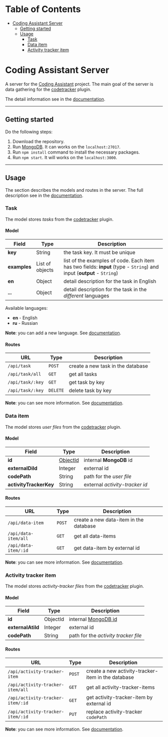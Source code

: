 # Table of Contents

- [Coding Assistant Server](#coding-assistant-server)
  - [Getting started](#getting-started)
  - [Usage](#usage)
    - [Task](#task)    
    - [Data item](#data-item)    
    - [Activity tracker item](#activity-tracker-item)    


# Coding Assistant Server

A server for the [Coding Assistant](https://github.com/JetBrains-Research/codetracker-data) project. The main goal of 
the server is data gathering for the [codetracker](https://github.com/JetBrains-Research/codetracker) plugin.

The detail information see in the [documentation](https://github.com/nbirillo/coding-assistant-server/wiki).

---

## Getting started

Do the following steps:

1. Download the repository.
2. Run [MongoDB](https://www.mongodb.com/). It can works on the `localhost:27017`.
3. Run `npm install` command to install the necessary packages.
4. Run `npm start`. It will works on the `localhost:3000`.

---

## Usage

The section describes the models and routes in the server. The full description see in the [documentation](https://github.com/nbirillo/coding-assistant-server/wiki/API). 

### Task

The model stores _tasks_ from the [codetracker](https://github.com/JetBrains-Research/codetracker) plugin.

#### Model

Field | Type | Description
---   | --- | ---
**key**      |  String          | the task key. It must be unique
**examples** |  List of objects | list of the examples of code. Each item has two fields: **input** (type - `String`) and input (**output** - `String`) 
**en**       |  Object          | detail description for the task in English
**...**      |  Object          | detail description for the task in the _different_ languages

Available languages:

- **en** - English
- **ru** - Russian

**Note**: you can add a new language. See [documentation](https://github.com/nbirillo/coding-assistant-server/wiki/API:-Task#add-new-language).

#### Routes

URL | Type | Description
---   | --- | --- 
`/api/task`     | `POST`    | create a new task in the database
`/api/task/all` | `GET`     | get all tasks
`/api/task/:key`| `GET`     | get task by key
`/api/task/:key`| `DELETE`  | delete task by key

**Note**: you can see more information. See [documentation](https://github.com/nbirillo/coding-assistant-server/wiki/API:-Task#routes).


### Data item

The model stores _user files_ from the [codetracker](https://github.com/JetBrains-Research/codetracker) plugin.

#### Model

Field | Type | Description
---   | --- | ---
**id** |  [ObjectId](https://docs.mongodb.com/manual/reference/method/ObjectId/)  |  internal **MongoDB** id
**externalDiId** |  Integer | external id
**codePath** |  String | path for the _user file_
**activityTrackerKey** |  String | external _activity-tracker id_

#### Routes

URL | Type | Description
---   | --- | --- 
`/api/data-item`    | `POST` | create a new data-item in the database
`/api/data-item/all`| `GET`  | get all data-items
`/api/data-item/:id`| `GET`  | get data-item by external id

**Note**: you can see more information. See [documentation](https://github.com/nbirillo/coding-assistant-server/wiki/API:-Data-item#routes).


### Activity tracker item

The model stores _activity-tracker files_ from the [codetracker](https://github.com/JetBrains-Research/codetracker) plugin.

#### Model

Field | Type | Description
---   | --- | ---
**id** |  ObjectId  |  internal [MongoDB id](https://docs.mongodb.com/manual/reference/method/ObjectId/)
**externalAtiId** |  Integer | external id
**codePath** |  String | path for the _activity tracker file_

#### Routes

URL | Type | Description
---   | --- | --- 
`/api/activity-tracker-item`    | `POST` | create a new activity-tracker-item in the database
`/api/activity-tracker-item/all`| `GET`  | get all activity-tracker-items
`/api/activity-tracker-item/:id`| `GET`  | get activity-tracker-item by external id
`/api/activity-tracker-item/:id`| `PUT`  | replace activity-tracker `codePath`

**Note**: you can see more information. See [documentation](https://github.com/nbirillo/coding-assistant-server/wiki/API:-Activity-tracker-item#routes).
